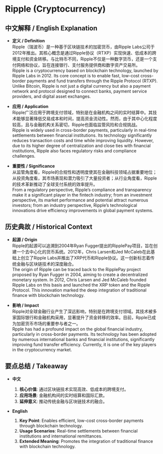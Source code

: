 # Ripple (Cryptocurrency)

## 中文解释 / English Explanation

* **定义 / Definition**  
  Ripple（瑞波币）是一种基于区块链技术的加密货币，由Ripple Labs公司于2012年推出。其核心概念是通过Ripple协议（RTXP）实现快速、低成本的跨境支付和资金转移。与比特币不同，Ripple不仅是一种数字货币，还是一个支付网络和协议，旨在连接银行、支付服务提供商和数字资产交易所。  
  Ripple is a cryptocurrency based on blockchain technology, launched by Ripple Labs in 2012. Its core concept is to enable fast, low-cost cross-border payments and fund transfers through the Ripple Protocol (RTXP). Unlike Bitcoin, Ripple is not just a digital currency but also a payment network and protocol designed to connect banks, payment service providers, and digital asset exchanges.

* **应用 / Application**  
  Ripple广泛应用于跨境支付领域，特别是在金融机构之间的实时结算中。其技术能够显著降低交易成本和时间，提高资金流动性。然而，由于其中心化程度较高，且与金融机构关系密切，Ripple也面临监管风险和合规挑战。  
  Ripple is widely used in cross-border payments, particularly in real-time settlements between financial institutions. Its technology significantly reduces transaction costs and time while improving liquidity. However, due to its higher degree of centralization and close ties with financial institutions, Ripple also faces regulatory risks and compliance challenges.

* **重要性 / Significance**  
  从监管角度看，Ripple的合规性和透明度使其在金融科技领域占据重要地位；从投资角度看，其市场表现和潜力吸引了大量投资者；从行业角度看，Ripple的技术革新推动了全球支付系统的效率提升。  
  From a regulatory perspective, Ripple’s compliance and transparency make it a significant player in the fintech industry; from an investment perspective, its market performance and potential attract numerous investors; from an industry perspective, Ripple’s technological innovations drive efficiency improvements in global payment systems.

## 历史典故 / Historical Context

* **起源 / Origin**  
  Ripple的起源可以追溯到2004年Ryan Fugger提出的RipplePay项目，旨在创建一个去中心化的货币系统。2012年，Chris Larsen和Jed McCaleb在此基础上创立了Ripple Labs并推出了XRP代币和Ripple协议。这一创新标志着传统金融与区块链技术的深度融合。  
  The origin of Ripple can be traced back to the RipplePay project proposed by Ryan Fugger in 2004, aiming to create a decentralized monetary system. In 2012, Chris Larsen and Jed McCaleb founded Ripple Labs on this basis and launched the XRP token and the Ripple Protocol. This innovation marked the deep integration of traditional finance with blockchain technology.

* **影响 / Impact**  
  Ripple对全球金融行业产生了深远影响，特别是在跨境支付领域。其技术被多家国际银行和金融机构采用，显著提升了资金转移的效率。目前，Rpple已成为加密货币市场的重要参与者之一。  
  Rpple has had a profound impact on the global financial industry, particularly in cross-border payments. Its technology has been adopted by numerous international banks and financial institutions, significantly improving fund transfer efficiency. Currently, it is one of the key players in the cryptocurrency market.

## 要点总结 / Takeaway

* **中文**  
  1. **核心价值**: 通过区块链技术实现高效、低成本的跨境支付。
  2. **应用场景**: 金融机构间的实时结算和国际汇款。
  3. **延伸意义**: 推动传统金融与区块链技术的融合。

* **English**  
  1. **Key Point**: Enables efficient, low-cost cross-border payments through blockchain technology.
  2. **Usage Scenarios**: Real-time settlements between financial institutions and international remittances.
  3. **Extended Meaning**: Promotes the integration of traditional finance with blockchain technology.